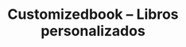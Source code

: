 ---
title: "Customizedbook – Libros personalizados"
url: /villanueva-de-la-canada/customizedbook-libros-personalizados/
shop: Bücher
---
